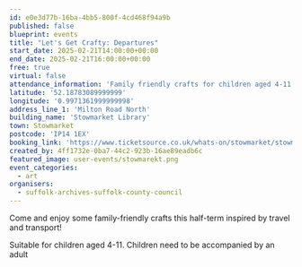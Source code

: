 ```yaml
---
id: e0e3d77b-16ba-4bb5-800f-4cd468f94a9b
published: false
blueprint: events
title: "Let's Get Crafty: Departures"
start_date: 2025-02-21T14:00:00+00:00
end_date: 2025-02-21T16:00:00+00:00
free: true
virtual: false
attendance_information: 'Family friendly crafts for children aged 4-11'
latitude: '52.18783089999999'
longitude: '0.9971361999999998'
address_line_1: 'Milton Road North'
building_name: 'Stowmarket Library'
town: Stowmarket
postcode: 'IP14 1EX'
booking_link: 'https://www.ticketsource.co.uk/whats-on/stowmarket/stowmarket-library/lets-get-crafty-departures-stowmarket-library/2025-02-21/14:00/t-vvgvdme'
created_by: 4ff1732e-0ba7-44c2-923b-16ae89eadb6c
featured_image: user-events/stowmarekt.png
event_categories:
  - art
organisers:
  - suffolk-archives-suffolk-county-council
---
```

Come and enjoy some family-friendly crafts this half-term inspired by travel and transport! 

Suitable for children aged 4-11. Children need to be accompanied by an adult